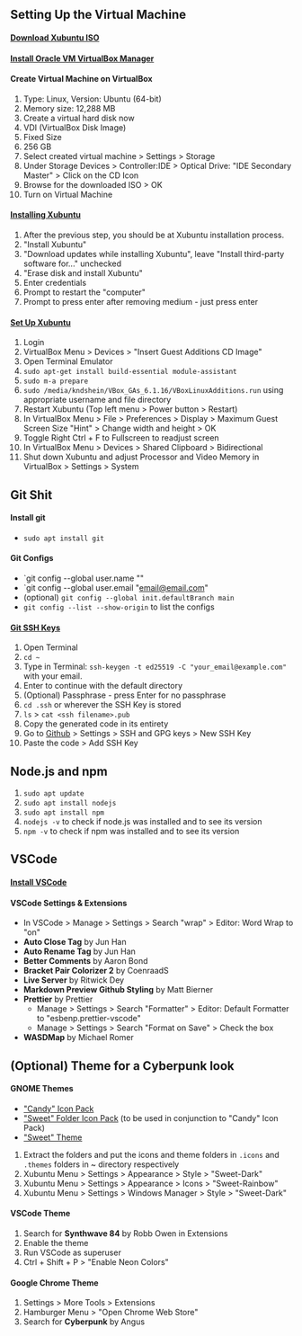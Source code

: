 ## Setting Up the Virtual Machine

#### [Download Xubuntu ISO](https://xubuntu.org/download/)

#### [Install Oracle VM VirtualBox Manager](https://www.virtualbox.org/)

#### Create Virtual Machine on VirtualBox

1. Type: Linux, Version: Ubuntu (64-bit)
2. Memory size: 12,288 MB
3. Create a virtual hard disk now
4. VDI (VirtualBox Disk Image)
5. Fixed Size
6. 256 GB
7. Select created virtual machine > Settings > Storage
8. Under Storage Devices > Controller:IDE > Optical Drive: "IDE Secondary Master" > Click on the CD Icon
9. Browse for the downloaded ISO > OK
10. Turn on Virtual Machine

#### [Installing Xubuntu](http://www.fixedbyvonnie.com/2015/07/how-to-setup-virtualbox-in-windows/)

1. After the previous step, you should be at Xubuntu installation process.
1. "Install Xubuntu"
1. "Download updates while installing Xubuntu", leave "Install third-party software for..." unchecked
1. "Erase disk and install Xubuntu"
1. Enter credentials
1. Prompt to restart the "computer"
1. Prompt to press enter after removing medium - just press enter

#### [Set Up Xubuntu](http://www.fixedbyvonnie.com/2015/07/how-to-setup-xubuntu-linux-in-virtualbox-step-by-step/)

1. Login
2. VirtualBox Menu > Devices > "Insert Guest Additions CD Image"
3. Open Terminal Emulator
4. `sudo apt-get install build-essential module-assistant`
5. `sudo m-a prepare`
6. `sudo /media/kndshein/VBox_GAs_6.1.16/VBoxLinuxAdditions.run` using appropriate username and file directory
7. Restart Xubuntu (Top left menu > Power button > Restart)
8. In VirtualBox Menu > File > Preferences > Display > Maximum Guest Screen Size "Hint" > Change width and height > OK
9. Toggle Right Ctrl + F to Fullscreen to readjust screen
10. In VirtualBox Menu > Devices > Shared Clipboard > Bidirectional
11. Shut down Xubuntu and adjust Processor and Video Memory in VirtualBox > Settings > System

## Git Shit

#### Install git

- `sudo apt install git`

#### Git Configs

- `git config --global user.name "<Name Here>"
- `git config --global user.email "<email@email.com>"
- (optional) `git config --global init.defaultBranch main`
- `git config --list --show-origin` to list the configs

#### [Git SSH Keys](https://docs.github.com/en/github/authenticating-to-github/generating-a-new-ssh-key-and-adding-it-to-the-ssh-agent)

1. Open Terminal
2. `cd ~`
3. Type in Terminal: `ssh-keygen -t ed25519 -C "your_email@example.com"` with your email.
4. Enter to continue with the default directory
5. (Optional) Passphrase - press Enter for no passphrase
6. `cd .ssh` or wherever the SSH Key is stored
7. `ls` > `cat <ssh filename>.pub`
8. Copy the generated code in its entirety
9. Go to [Github](https://www.github.com) > Settings > SSH and GPG keys > New SSH Key
10. Paste the code > Add SSH Key

## Node.js and npm

1. `sudo apt update`
2. `sudo apt install nodejs`
3. `sudo apt install npm`
4. `nodejs -v` to check if node.js was installed and to see its version
5. `npm -v` to check if npm was installed and to see its version

## VSCode

#### [Install VSCode](https://code.visualstudio.com/)

#### VSCode Settings & Extensions

- In VSCode > Manage > Settings > Search "wrap" > Editor: Word Wrap to "on"
- **Auto Close Tag** by Jun Han
- **Auto Rename Tag** by Jun Han
- **Better Comments** by Aaron Bond
- **Bracket Pair Colorizer 2** by CoenraadS
- **Live Server** by Ritwick Dey
- **Markdown Preview Github Styling** by Matt Bierner
- **Prettier** by Prettier
  - Manage > Settings > Search "Formatter" > Editor: Default Formatter to "esbenp.prettier-vscode"
  - Manage > Settings > Search "Format on Save" > Check the box
- **WASDMap** by Michael Romer

## (Optional) Theme for a Cyberpunk look

#### GNOME Themes

- ["Candy" Icon Pack](https://www.xfce-look.org/p/1305251/)
- ["Sweet" Folder Icon Pack](https://www.opendesktop.org/p/1284047/) (to be used in conjunction to "Candy" Icon Pack)
- ["Sweet" Theme](https://www.gnome-look.org/p/1253385/)

1. Extract the folders and put the icons and theme folders in `.icons` and `.themes` folders in ~ directory respectively
2. Xubuntu Menu > Settings > Appearance > Style > "Sweet-Dark"
3. Xubuntu Menu > Settings > Appearance > Icons > "Sweet-Rainbow"
4. Xubuntu Menu > Settings > Windows Manager > Style > "Sweet-Dark"

#### VSCode Theme

1. Search for **Synthwave 84** by Robb Owen in Extensions
2. Enable the theme
3. Run VSCode as superuser
4. Ctrl + Shift + P > "Enable Neon Colors"

#### Google Chrome Theme

1. Settings > More Tools > Extensions
2. Hamburger Menu > "Open Chrome Web Store"
3. Search for **Cyberpunk** by Angus
